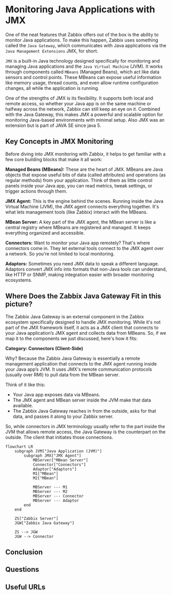 # Monitoring Java Applications with JMX

One of the neat features that Zabbix offers out of the box is the ability to monitor
Java applications. To make this happen, Zabbix uses something called the
`Java Gateway`, which communicates with Java applications via the `Java Management Extensions`
JMX, for short.

`JMX` is a built-in Java technology designed specifically for monitoring and managing
Java applications and the `Java Virtual Machine` (JVM). It works through components
called `MBeans` (Managed Beans), which act like data sensors and control points.
These MBeans can expose useful information like memory usage, thread counts, and
even allow runtime configuration changes, all while the application is running.

One of the strengths of JMX is its flexibility. It supports both local and remote
access, so whether your Java app is on the same machine or halfway across the
network, Zabbix can still keep an eye on it. Combined with the Java Gateway, this
makes JMX a powerful and scalable option for monitoring Java-based environments
with minimal setup. Also JMX was an extension but is part of JAVA SE since java 5.

## Key Concepts in JMX Monitoring

Before diving into JMX monitoring with Zabbix, it helps to get familiar with a
few core building blocks that make it all work:

**Managed Beans (MBeans):**
These are the heart of JMX. MBeans are Java objects that expose useful bits of
data (called attributes) and operations (as regular methods) from your application.
Think of them as little control panels inside your Java app, you can read metrics,
tweak settings, or trigger actions through them.

**JMX Agent:**
This is the engine behind the scenes. Running inside the Java Virtual Machine (JVM),
the JMX agent connects everything together. It's what lets management tools
(like Zabbix) interact with the MBeans.

**MBean Server:**
A key part of the JMX agent, the MBean server is like a central registry where
MBeans are registered and managed. It keeps everything organized and accessible.

**Connectors:**
Want to monitor your Java app remotely? That's where connectors come in. They
let external tools connect to the JMX agent over a network. So you're not limited
to local monitoring.

**Adaptors:**
Sometimes you need JMX data to speak a different language. Adaptors convert JMX
info into formats that non-Java tools can understand, like HTTP or SNMP, making
integration easier with broader monitoring ecosystems.

## Where Does the Zabbix Java Gateway Fit in this picture?

The Zabbix Java Gateway is an external component in the Zabbix ecosystem specifically
designed to handle JMX monitoring. While it's not part of the JMX framework itself,
it acts as a JMX client that connects to your Java application’s JMX agent and
collects data from MBeans. So, if we map it to the components we just discussed,
here's how it fits:

**Category: Connectors (Client-Side)**

Why? Because the Zabbix Java Gateway is essentially a remote management application
that connects to the JMX agent running inside your Java app’s JVM. It uses JMX's
remote communication protocols (usually over RMI) to pull data from the MBean server.

Think of it like this:

- Your Java app exposes data via MBeans.
- The JMX agent and MBean server inside the JVM make that data available.
- The Zabbix Java Gateway reaches in from the outside, asks for that data,
  and passes it along to your Zabbix server.

So, while connectors in JMX terminology usually refer to the part inside the JVM
that allows remote access, the Java Gateway is the counterpart on the outside.
The client that initiates those connections.

```mermaid
flowchart LR
    subgraph JVM["Java Application (JVM)"]
        subgraph JMX["JMX Agent"]
            MBServer["MBean Server"]
            Connector["Connectors"]
            Adaptor["Adaptors"]
            M1["MBean"]
            M2["MBean"]

            MBServer --- M1
            MBServer --- M2
            MBServer --- Connector
            MBServer --- Adaptor
        end
    end

    ZS["Zabbix Server"]
    JGW["Zabbix Java Gateway"]

    ZS --> JGW
    JGW --> Connector

```

## Conclusion

## Questions

## Useful URLs
